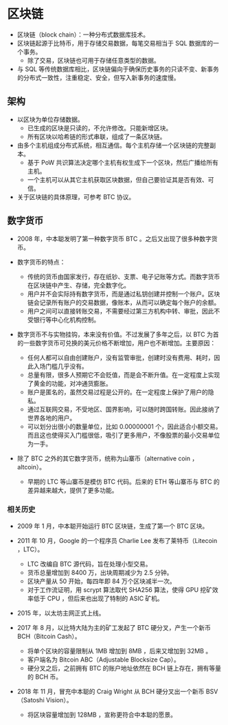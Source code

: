 # 区块链

- 区块链（block chain）：一种分布式数据库技术。
- 区块链起源于比特币，用于存储交易数据，每笔交易相当于 SQL 数据库的一个事务。
  - 除了交易，区块链也可用于存储任意类型的数据。
- 与 SQL 等传统数据库相比，区块链偏向于确保历史事务的只读不变、新事务的分布式一致性，注重稳定、安全，但写入新事务的速度慢。

## 架构

- 以区块为单位存储数据。
  - 已生成的区块是只读的，不允许修改。只能新增区块。
  - 所有区块以哈希链的形式串联，组成了一条区块链。
- 由多个主机组成分布式系统，相互通信。每个主机存储一个区块链的完整副本。
  - 基于 PoW 共识算法决定哪个主机有权生成下一个区块，然后广播给所有主机。
  - 一个主机可以从其它主机获取区块数据，但自己要验证其是否有效、可信。
- 关于区块链的具体原理，可参考 BTC 协议。

## 数字货币

- 2008 年，中本聪发明了第一种数字货币 BTC 。之后又出现了很多种数字货币。
- 数字货币的特点：
  - 传统的货币由国家发行，存在纸钞、支票、电子记账等方式。而数字货币在区块链中产生、存储，完全数字化。
  - 用户并不会实际持有数字货币，而是通过私钥创建并控制一个账户。区块链会记录所有账户的交易数据，像账本，从而可以确定每个账户的余额。
  - 用户之间可以直接转账交易，不需要经过第三方机构中转、审批，因此不受银行等中心化机构控制。
- 数字货币不与实物挂钩，本来没有价值。不过发展了多年之后，以 BTC 为首的一些数字货币可兑换的美元价格不断增加，用户也不断增加。主要原因：
  - 任何人都可以自由创建账户，没有监管审批，创建时没有费用、耗时，因此入场门槛几乎没有。
  - 总量有限，很多人预期它不会贬值，而是会不断升值。在一定程度上实现了黄金的功能，对冲通货膨胀。
  - 账户是匿名的，虽然交易过程是公开的。在一定程度上保护了用户的隐私。
  - 通过互联网交易，不受地区、国界影响，可以随时跨国转账。因此接纳了世界各地的用户。
  - 可以划分出很小的数量单位，比如 0.00000001 个，因此适合小额交易。而且这也使得买入门槛很低，吸引了更多用户，不像股票的最小交易单位为一手。

- 除了 BTC 之外的其它数字货币，统称为山寨币（alternative coin ，altcoin）。
  - 早期的 LTC 等山寨币是模仿 BTC 代码。后来的 ETH 等山寨币与 BTC 的差异越来越大，提供了更多功能。

### 相关历史

- 2009 年 1 月，中本聪开始运行 BTC 区块链，生成了第一个 BTC 区块。

- 2011 年 10 月，Google 的一个程序员 Charlie Lee 发布了莱特币（Litecoin ，LTC）。
  - LTC 改编自 BTC 源代码，旨在处理小型交易。
  - 货币总量增加到 8400 万，出块周期减少为 2.5 分钟。
  - 区块产量从 50 开始，每四年即 84 万个区块减半一次。
  - 对于工作流证明，用 scrypt 算法取代 SHA256 算法，使得 GPU 挖矿效率低于 CPU ，但后来也出现了特制的 ASIC 矿机。

- 2015 年，以太坊主网正式上线。

- 2017 年 8 月，以比特大陆为主的矿工发起了 BTC 硬分叉，产生一个新币 BCH（Bitcoin Cash）。
  - 将单个区块的容量限制从 1MB 增加到 8MB ，后来又增加到 32MB 。
  - 客户端名为 Bitcoin ABC（Adjustable Blocksize Cap）。
  - 硬分叉之后，之前拥有 BTC 的账户地址依然在 BCH 链上存在，拥有等量的 BCH 币。

- 2018 年 11 月，冒充中本聪的 Craig Wright 从 BCH 硬分叉出一个新币 BSV（Satoshi Vision）。
  - 将区块容量增加到 128MB ，宣称更符合中本聪的愿景。
